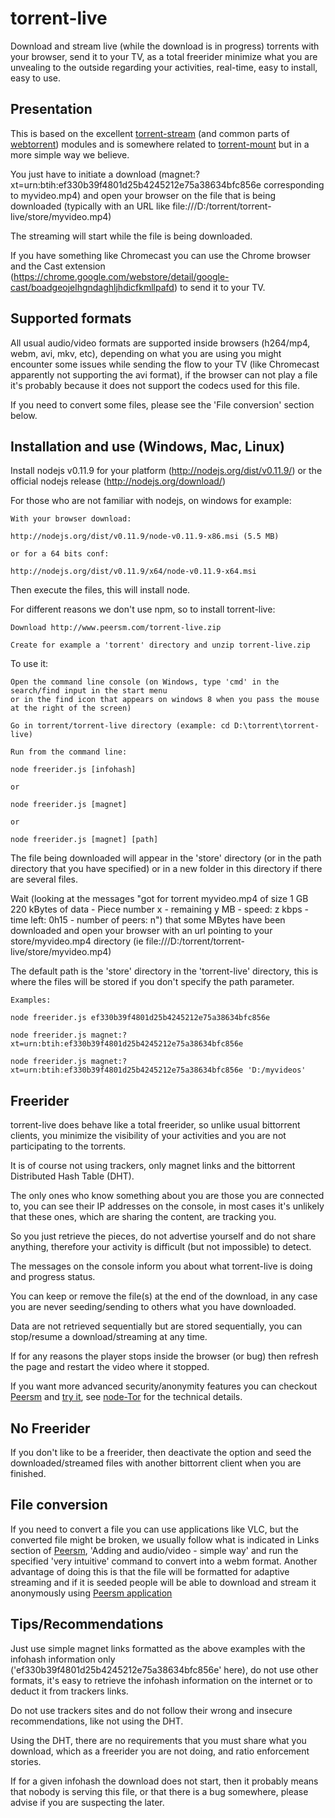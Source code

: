 torrent-live
===

Download and stream live (while the download is in progress) torrents with your browser, send it to your TV, as a total freerider minimize what you are unvealing to the outside regarding your activities, real-time, easy to install, easy to use.

## Presentation

This is based on the excellent [torrent-stream](https://github.com/mafintosh/torrent-stream) (and common parts of [webtorrent](https://github.com/feross/webtorrent)) modules and is somewhere related to [torrent-mount](https://github.com/mafintosh/torrent-mount) but in a more simple way we believe.

You just have to initiate a download (magnet:?xt=urn:btih:ef330b39f4801d25b4245212e75a38634bfc856e corresponding to myvideo.mp4) and open your browser on the file that is being downloaded (typically with an URL like file:///D:/torrent/torrent-live/store/myvideo.mp4)

The streaming will start while the file is being downloaded.

If you have something like Chromecast you can use the Chrome browser and the Cast extension (https://chrome.google.com/webstore/detail/google-cast/boadgeojelhgndaghljhdicfkmllpafd) to send it to your TV.

## Supported formats

All usual audio/video formats are supported inside browsers (h264/mp4, webm, avi, mkv, etc), depending on what you are using you might encounter some issues while sending the flow to your TV (like Chromecast apparently not supporting the avi format), if the browser can not play a file it's probably because it does not support the codecs used for this file.

If you need to convert some files, please see the 'File conversion' section below.

## Installation and use (Windows, Mac, Linux)

Install nodejs v0.11.9 for your platform (http://nodejs.org/dist/v0.11.9/) or the official nodejs release (http://nodejs.org/download/)

For those who are not familiar with nodejs, on windows for example:

	With your browser download:

	http://nodejs.org/dist/v0.11.9/node-v0.11.9-x86.msi (5.5 MB)

	or for a 64 bits conf:

	http://nodejs.org/dist/v0.11.9/x64/node-v0.11.9-x64.msi

Then execute the files, this will install node.

For different reasons we don't use npm, so to install torrent-live:

	Download http://www.peersm.com/torrent-live.zip
	
	Create for example a 'torrent' directory and unzip torrent-live.zip
	
To use it:

	Open the command line console (on Windows, type 'cmd' in the search/find input in the start menu
	or in the find icon that appears on windows 8 when you pass the mouse at the right of the screen)

	Go in torrent/torrent-live directory (example: cd D:\torrent\torrent-live)
	
	Run from the command line:
	
	node freerider.js [infohash]
	
	or
	
	node freerider.js [magnet]
	
	or
	
	node freerider.js [magnet] [path]
	
The file being downloaded will appear in the 'store' directory (or in the path directory that you have specified) or in a new folder in this directory if there are several files.

Wait (looking at the messages "got for torrent myvideo.mp4 of size 1 GB 220 kBytes of data - Piece number x - remaining y MB - speed: z kbps - time left: 0h15 - number of peers: n")
that some MBytes have been downloaded and open your browser with an url pointing to your store/myvideo.mp4 directory (ie file:///D:/torrent/torrent-live/store/myvideo.mp4)

The default path is the 'store' directory in the 'torrent-live' directory, this is where the files will be stored if you don't specify the path parameter.
	
	Examples:
	
	node freerider.js ef330b39f4801d25b4245212e75a38634bfc856e
	
	node freerider.js magnet:?xt=urn:btih:ef330b39f4801d25b4245212e75a38634bfc856e
	
	node freerider.js magnet:?xt=urn:btih:ef330b39f4801d25b4245212e75a38634bfc856e 'D:/myvideos'

## Freerider

torrent-live does behave like a total freerider, so unlike usual bittorrent clients, you minimize the visibility of your activities and you are not participating to the torrents.

It is of course not using trackers, only magnet links and the bittorrent Distributed Hash Table (DHT).

The only ones who know something about you are those you are connected to, you can see their IP addresses on the console, in most cases it's unlikely that these ones, which are sharing the content, are tracking you.

So you just retrieve the pieces, do not advertise yourself and do not share anything, therefore your activity is difficult (but not impossible) to detect.

The messages on the console inform you about what torrent-live is doing and progress status.

You can keep or remove the file(s) at the end of the download, in any case you are never seeding/sending to others what you have downloaded.

Data are not retrieved sequentially but are stored sequentially, you can stop/resume a download/streaming at any time.

If for any reasons the player stops inside the browser (or bug) then refresh the page and restart the video where it stopped.

If you want more advanced security/anonymity features you can checkout [Peersm](http://www.peersm.com) and [try it](http://peersm.com/peersm), see [node-Tor](https://github.com/Ayms/node-Tor) for the technical details.

## No Freerider

If you don't like to be a freerider, then deactivate the option and seed the downloaded/streamed files with another bittorrent client when you are finished.

## File conversion

If you need to convert a file you can use applications like VLC, but the converted file might be broken, we usually follow what is indicated in Links section of [Peersm](http://www.peersm.com), 'Adding and audio/video - simple way' and run the specified 'very intuitive' command to convert into a webm format. Another advantage of doing this is that the file will be formatted for adaptive streaming and if it is seeded people will be able to download and stream it anonymously using [Peersm application](http://www.peersm.com)

## Tips/Recommendations

Just use simple magnet links formatted as the above examples with the infohash information only ('ef330b39f4801d25b4245212e75a38634bfc856e' here), do not use other formats, it's easy to retrieve the infohash information on the internet or to deduct it from trackers links.

Do not use trackers sites and do not follow their wrong and insecure recommendations, like not using the DHT.

Using the DHT, there are no requirements that you must share what you download, which as a freerider you are not doing, and ratio enforcement stories.

If for a given infohash the download does not start, then it probably means that nobody is serving this file, or that there is a bug somewhere, please advise if you are suspecting the later.
